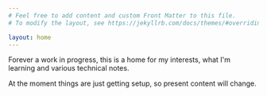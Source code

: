 ```yaml
---
# Feel free to add content and custom Front Matter to this file.
# To modify the layout, see https://jekyllrb.com/docs/themes/#overriding-theme-defaults

layout: home
---
```


Forever a work in progress, this is a home for my interests, what I'm learning and various technical notes.

At the moment things are just getting setup, so present content will change.
